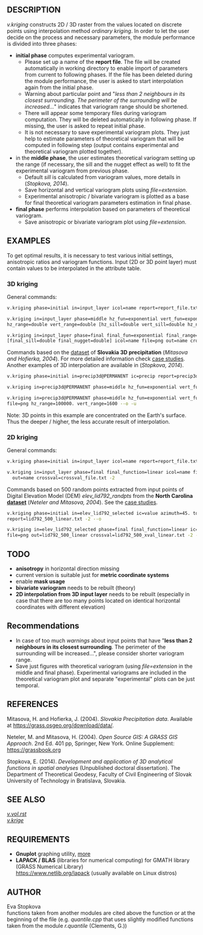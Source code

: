 ## DESCRIPTION

*v.kriging* constructs 2D / 3D raster from the values located on
discrete points using interpolation method *ordinary kriging*. In order
to let the user decide on the process and necessary parameters, the
module performance is divided into three phases:

  - **initial phase** computes experimental variogram.
      - Please set up a name of the **report file**. The file will be
        created automatically in working directory to enable import of
        parameters from current to following phases. If the file has
        been deleted during the module performance, the user is asked to
        start interpolation again from the initial phase.
      - Warning about particular point and "*less than 2 neighbours in
        its closest surrounding. The perimeter of the surrounding will
        be increased...*" indicates that variogram range should be
        shortened.
      - There will appear some temporary files during variogram
        computation. They will be deleted automatically in following
        phase. If missing, the user is asked to repeat initial phase.
      - It is not necessary to save experimental variogram plots. They
        just help to estimate parameters of theoretical variogram that
        will be computed in following step (output contains experimental
        and theoretical variogram plotted together).
  - in the **middle phase**, the user estimates theoretical variogram
    setting up the range (if necessary, the sill and the nugget effect
    as well) to fit the experimental variogram from previous phase.
      - Default *sill* is calculated from variogram values, more details
        in (*Stopkova, 2014*).
      - Save horizontal and vertical variogram plots using
        *file=extension*.
      - Experimental anisotropic / bivariate variogram is plotted as a
        base for final theoretical variogram parameters estimation in
        final phase.
  - **final phase** performs interpolation based on parameters of
    theoretical variogram.
      - Save anisotropic or bivariate variogram plot using
        *file=extension*.

## EXAMPLES

To get optimal results, it is necessary to test various initial
settings, anisotropic ratios and variogram functions. Input (2D or 3D
point layer) must contain values to be interpolated in the attribute
table.

### 3D kriging

General commands:

```sh
v.kriging phase=initial in=input_layer icol=name report=report_file.txt file=png
```

```sh
v.kriging in=input_layer phase=middle hz_fun=exponential vert_fun=exponential ic=name file=png  \
hz_range=double vert_range=double [hz_sill=double vert_sill=double hz_nugget=double vert_nugget=double] -u
```

```sh
v.kriging in=input_layer phase=final final_fun=exponential final_range=double \
[final_sill=double final_nugget=double] icol=name file=png out=name crossval=crossval_file.txt
```

Commands based on the [dataset](https://grass.osgeo.org/download/data/)
of **Slovakia 3D precipitation** (*Mitasova and Hofierka, 2004*). For
more detailed information check [case studies](v.kriging.pdf). Another
examples of 3D interpolation are available in (*Stopkova, 2014*).

```sh
v.kriging phase=initial in=precip3d@PERMANENT ic=precip report=precip3d.txt file=png --o
```

```sh
v.kriging in=precip3d@PERMANENT phase=middle hz_fun=exponential vert_fun=gaussian ic=precip file=png hz_range=100000. vert_range=1600 --o -u
```

```sh
v.kriging in=precip3d@PERMANENT phase=middle hz_fun=exponential vert_fun=gaussian ic=precip \
file=png hz_range=100000. vert_range=1600 --o -u
```

Note: 3D points in this example are concentrated on the Earth's surface.
Thus the deeper / higher, the less accurate result of interpolation.

### 2D kriging

General commands:

```sh
v.kriging phase=initial in=input_layer icol=name report=report_file.txt file=png -2
```

```sh
v.kriging in=input_layer phase=final final_function=linear icol=name file=png \
  out=name crossval=crossval_file.txt -2
```

Commands based on 500 random points extracted from input points of
Digital Elevation Model (DEM) *elev\_lid792\_randpts* from the **North
Carolina [dataset](https://grass.osgeo.org/download/data/)** (*Neteler
and Mitasova, 2004*). See the [case studies](v.kriging.pdf).

```sh
v.kriging phase=initial in=elev_lid792_selected ic=value azimuth=45. td=45. \
report=lid792_500_linear.txt -2 --o
```

```sh
v.kriging in=elev_lid792_selected phase=final final_function=linear ic=value \
file=png out=lid792_500_linear crossval=lid792_500_xval_linear.txt -2 --o
```

## TODO

  - **anisotropy** in horizontal direction missing
  - current version is suitable just for **metric coordinate systems**
  - enable **mask usage**
  - **bivariate variogram** needs to be rebuilt (theory)
  - **2D interpolation from 3D input layer** needs to be rebuilt
    (especially in case that there are too many points located on
    identical horizontal coordinates with different elevation)

## Recommendations

  - In case of too much *warnings* about input points that have "**less
    than 2 neighbours in its closest surrounding**. The perimeter of the
    surrounding will be increased...", please consider shorter variogram
    range.
  - Save just figures with theoretical variogram (using *file=extension*
    in the middle and final phase). Experimental variograms are included
    in the theoretical variogram plot and separate "experimental" plots
    can be just temporal.

## REFERENCES

Mitasova, H. and Hofierka, J. (2004). *Slovakia Precipitation data*.
Available at <https://grass.osgeo.org/download/data/>.

Neteler, M. and Mitasova, H. (2004). *Open Source GIS: A GRASS GIS
Approach*. 2nd Ed. 401 pp, Springer, New York. Online Supplement:
https://grassbook.org

Stopkova, E. (2014). *Development and application of 3D analytical
functions in spatial analyses* (Unpublished doctoral dissertation). The
Department of Theoretical Geodesy, Faculty of Civil Engineering of
Slovak University of Technology in Bratislava, Slovakia.

## SEE ALSO

*[v.vol.rst](https://grass.osgeo.org/grass-stable/manuals/v.vol.rst.html)  
[v.krige](v.krige.md)*

## REQUIREMENTS

  - **Gnuplot** graphing utility, [more](http://www.gnuplot.info/)  
  - **LAPACK / BLAS** (libraries for numerical computing) for GMATH
    library (GRASS Numerical Library)  
    <https://www.netlib.org/lapack> (usually available on Linux distros)

## AUTHOR

Eva Stopkova  
functions taken from another modules are cited above the function or at
the beginning of the file (e.g. *quantile.cpp* that uses slightly
modified functions taken from the module *r.quantile* (Clements, G.))
